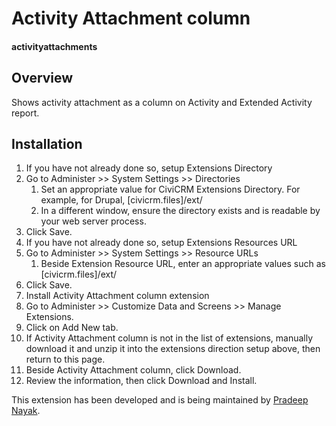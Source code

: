 # Activity Attachment column

#### activityattachments

## Overview
Shows activity attachment as a column on Activity and Extended Activity report.

## Installation

1. If you have not already done so, setup Extensions Directory
  1. Go to Administer >> System Settings >> Directories
      1. Set an appropriate value for CiviCRM Extensions Directory. For example, for Drupal, [civicrm.files]/ext/
      1. In a different window, ensure the directory exists and is readable by your web server process.
  1. Click Save.
1. If you have not already done so, setup Extensions Resources URL
  1. Go to Administer >> System Settings >> Resource URLs
      1. Beside Extension Resource URL, enter an appropriate values such as [civicrm.files]/ext/
  1. Click Save.
1. Install Activity Attachment column extension
  1. Go to Administer >> Customize Data and Screens >> Manage Extensions.
  1. Click on Add New tab.
  1. If Activity Attachment column is not in the list of extensions, manually download it and unzip it into the extensions direction setup above, then return to this page.
  1. Beside Activity Attachment column, click Download.
  1. Review the information, then click Download and Install.

This extension has been developed and is being maintained by [Pradeep Nayak](https://github.com/pradpnayak).

